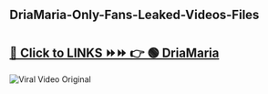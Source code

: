 
 ## DriaMaria-Only-Fans-Leaked-Videos-Files

# <h2><a href="https://mediaupload.pro?DriaMaria">🔗 Click to LINKS ⏩⏩ 👉 🟢 DriaMaria </a></h2>

<a href="https://mediaupload.pro?DriaMaria" rel="nofollow" data-target="animated-image.originalLink"><img src="https://i.ibb.co.com/xMMVF88/686577567.gif" alt="Viral Video Original" style="max-width: 100%; display: inline-block;" data-target="animated-image.originalImage"></a>